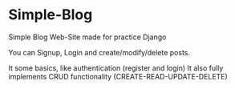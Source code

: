# Simple-Blog
Simple Blog Web-Site made for practice Django

You can Signup, Login and create/modify/delete posts.

It some basics, like authentication (register and login)
It also fully implements CRUD functionality (CREATE-READ-UPDATE-DELETE)
